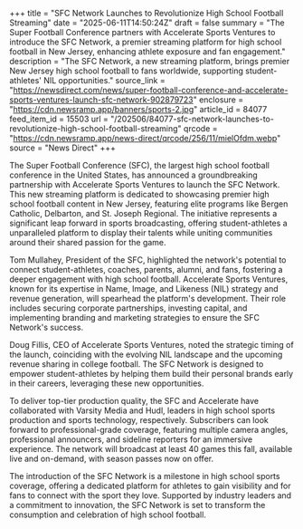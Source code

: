 +++
title = "SFC Network Launches to Revolutionize High School Football Streaming"
date = "2025-06-11T14:50:24Z"
draft = false
summary = "The Super Football Conference partners with Accelerate Sports Ventures to introduce the SFC Network, a premier streaming platform for high school football in New Jersey, enhancing athlete exposure and fan engagement."
description = "The SFC Network, a new streaming platform, brings premier New Jersey high school football to fans worldwide, supporting student-athletes' NIL opportunities."
source_link = "https://newsdirect.com/news/super-football-conference-and-accelerate-sports-ventures-launch-sfc-network-902879723"
enclosure = "https://cdn.newsramp.app/banners/sports-2.jpg"
article_id = 84077
feed_item_id = 15503
url = "/202506/84077-sfc-network-launches-to-revolutionize-high-school-football-streaming"
qrcode = "https://cdn.newsramp.app/news-direct/qrcode/256/11/mielOfdm.webp"
source = "News Direct"
+++

<p>The Super Football Conference (SFC), the largest high school football conference in the United States, has announced a groundbreaking partnership with Accelerate Sports Ventures to launch the SFC Network. This new streaming platform is dedicated to showcasing premier high school football content in New Jersey, featuring elite programs like Bergen Catholic, Delbarton, and St. Joseph Regional. The initiative represents a significant leap forward in sports broadcasting, offering student-athletes a unparalleled platform to display their talents while uniting communities around their shared passion for the game.</p><p>Tom Mullahey, President of the SFC, highlighted the network's potential to connect student-athletes, coaches, parents, alumni, and fans, fostering a deeper engagement with high school football. Accelerate Sports Ventures, known for its expertise in Name, Image, and Likeness (NIL) strategy and revenue generation, will spearhead the platform's development. Their role includes securing corporate partnerships, investing capital, and implementing branding and marketing strategies to ensure the SFC Network's success.</p><p>Doug Fillis, CEO of Accelerate Sports Ventures, noted the strategic timing of the launch, coinciding with the evolving NIL landscape and the upcoming revenue sharing in college football. The SFC Network is designed to empower student-athletes by helping them build their personal brands early in their careers, leveraging these new opportunities.</p><p>To deliver top-tier production quality, the SFC and Accelerate have collaborated with Varsity Media and Hudl, leaders in high school sports production and sports technology, respectively. Subscribers can look forward to professional-grade coverage, featuring multiple camera angles, professional announcers, and sideline reporters for an immersive experience. The network will broadcast at least 40 games this fall, available live and on-demand, with season passes now on offer.</p><p>The introduction of the SFC Network is a milestone in high school sports coverage, offering a dedicated platform for athletes to gain visibility and for fans to connect with the sport they love. Supported by industry leaders and a commitment to innovation, the SFC Network is set to transform the consumption and celebration of high school football.</p>